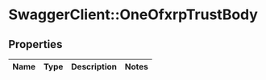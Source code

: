 # SwaggerClient::OneOfxrpTrustBody

## Properties
Name | Type | Description | Notes
------------ | ------------- | ------------- | -------------

